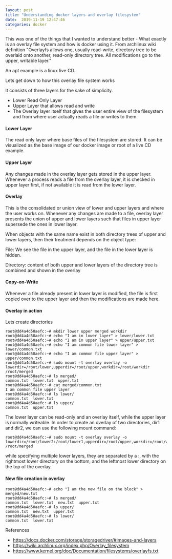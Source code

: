 ```yaml
---
layout: post
title: "Understanding docker layers and overlay filesystem"
date:  2019-11-19 12:47:46
categories: docker
---
```



This was one of the things that I wanted to understand better - What exactly is an overlay file system and how is docker using it.
From archlinux wiki definition
"Overlayfs allows one, usually read-write, directory tree to be overlaid onto another, read-only directory tree. All modifications go to the upper, writable layer."

An apt example is a linux live CD. 

Lets get down to how this overlay file system works

It consists of three layers for the sake of simplicity.

- Lower Read Only Layer
- Upper Layer that allows read and write
- The Overlay layer itself that gives the user entire view of the filesystem and from where user actually reads a file or writes to them. 

#### Lower Layer
The read only layer where base files of the filesystem are stored. It can be visualized as the base image of our docker image or root of a live CD example.

#### Upper Layer
Any changes made in the overlay layer gets stored in the upper layer. Whenever a process reads a file from the overlay layer, it is checked in upper layer first, if not available it is read from the lower layer.

#### Overlay
This is the consolidated or union view of lower and upper layers and where the user works on. Whenever any changes are made to a file, overlay layer presents the union of upper and lower layers such that files in upper layer supersede the ones in lower layer.

When objects with the same name exist in both directory trees of upper and lower layers, then their treatment depends on the object type:

File: We see the file in the upper layer, and the file in the lower layer is hidden.

Directory: content of both upper and lower layers of the directory tree is combined and shown in the overlay


#### Copy-on-Write
Whenever a file already present in lower layer is modified, the file is first copied over to the upper layer and then the modifications are made here.

#### Overlay in action

Lets create directories 
```
root@dd4a4d50aefc:~# mkdir lower upper merged workdir
root@dd4a4d50aefc:~# echo "I am in lower layer" > lower/lower.txt
root@dd4a4d50aefc:~# echo "I am in upper layer" > upper/upper.txt
root@dd4a4d50aefc:~# echo "I am common file lower layer" > lower/common.txt
root@dd4a4d50aefc:~# echo "I am common file upper layer" > upper/common.txt
root@dd4a4d50aefc:~# sudo mount -t overlay overlay -o lowerdir=/root/lower,upperdir=/root/upper,workdir=/root/workdir /root/merged
root@dd4a4d50aefc:~# ls merged/
common.txt  lower.txt  upper.txt
root@dd4a4d50aefc:~# cat merged/common.txt 
I am common file upper layer
root@dd4a4d50aefc:~# ls lower/
common.txt  lower.txt
root@dd4a4d50aefc:~# ls upper/
common.txt  upper.txt

```
The lower layer can be read-only and an overlay itself, while the upper layer is normally writeable. In order to create an overlay of two directories, dir1 and dir2, we can use the following mount command:

```
root@dd4a4d50aefc:~# sudo mount -t overlay overlay -o lowerdir=/root/lower2:/root/lower1,upperdir=/root/upper,workdir=/root/workdir /root/merged

```
while specifying multiple lower layers, they are separated by a :, with the rightmost lower directory on the bottom, and the leftmost lower directory on the top of the overlay.

#### New file creation in overlay

```
root@dd4a4d50aefc:~# echo "I am the new file on the block" > merged/new.txt
root@dd4a4d50aefc:~# ls merged/
common.txt  lower.txt  new.txt  upper.txt
root@dd4a4d50aefc:~# ls upper/
common.txt  new.txt  upper.txt
root@dd4a4d50aefc:~# ls lower/
common.txt  lower.txt
```

References 
- https://docs.docker.com/storage/storagedriver/#images-and-layers
- https://wiki.archlinux.org/index.php/Overlay_filesystem
- https://www.kernel.org/doc/Documentation/filesystems/overlayfs.txt 
